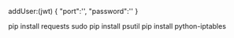 addUser:(jwt)
{
    "port":'',
    "password":''
}


pip install requests
sudo pip install psutil
pip install python-iptables
